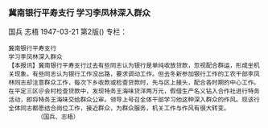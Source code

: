 ### 冀南银行平寿支行  学习李凤林深入群众
国兵  志梧
1947-03-21
第2版()
专栏：

    冀南银行平寿支行
    学习李凤林深入群众
    【本报讯】冀南银行平寿支行过去有些同志认为银行是单纯收放贷款，忽视配合群运，形成坐机关现象。有些同志认为银行工作没出路，要求调动工作。但去冬新参加银行工作的工农干部李凤林同志却注意群众工作，每次下乡收款或检查贷款时，先与区上接头，配合各时期的中心工作。在平定三区＠会村检查贷款中，发现特务王海味贷洋两万元，假借生产名义钻入合作社进行特务活动，即将特务王海味交给群众公审。领导上号召全体干部学习他这种深入群众的作风。现该行全体同志都愿结合岗位工作，接近群众，为群众服务，机关工作与作风有很大转变。
            （国兵、志梧）
